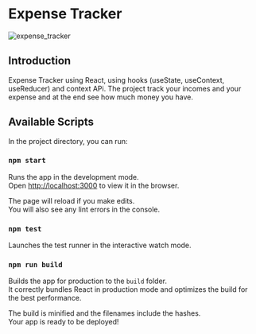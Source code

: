 # Expense Tracker

![expense_tracker](https://user-images.githubusercontent.com/12187795/92977256-cf601200-f48c-11ea-98a3-2765d3452ed5.png)

## Introduction

Expense Tracker using React, using hooks (useState, useContext, useReducer) and context APi.
The project track your incomes and your expense and at the end see how much money you have.

## Available Scripts

In the project directory, you can run:

### `npm start`

Runs the app in the development mode.<br />
Open [http://localhost:3000](http://localhost:3000) to view it in the browser.

The page will reload if you make edits.<br />
You will also see any lint errors in the console.

### `npm test`

Launches the test runner in the interactive watch mode.<br />

### `npm run build`

Builds the app for production to the `build` folder.<br />
It correctly bundles React in production mode and optimizes the build for the best performance.

The build is minified and the filenames include the hashes.<br />
Your app is ready to be deployed!
